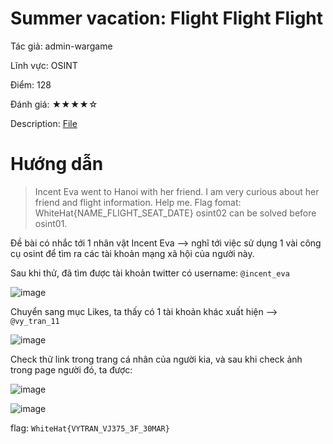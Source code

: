 # Summer vacation: Flight Flight Flight
Tác giả:  admin-wargame

Lĩnh vực: OSINT

Điểm: 128

Đánh giá: ★★★★☆

Description: [File](/challenge_wargame/misc/Summer-vacation-Flight-Flight-Flight.md)

# Hướng dẫn

> Incent Eva went to Hanoi with her friend. I am very curious about her friend and flight information. Help me. Flag fomat: WhiteHat{NAME_FLIGHT_SEAT_DATE} osint02 can be solved before osint01.

Đề bài có nhắc tới 1 nhân vật Incent Eva –> nghĩ tới việc sử dụng 1 vài công cụ osint để tìm ra các tài khoản mạng xã hội của người này.

Sau khi thử, đã tìm được tài khoản twitter có username: `@incent_eva`

![image](https://user-images.githubusercontent.com/87920408/212586906-475dbfa6-1322-4763-a0d4-04ee212a553f.png)

Chuyển sang mục Likes, ta thấy có 1 tài khoản khác xuất hiện –> `@vy_tran_11`

![image](https://user-images.githubusercontent.com/87920408/212586988-a6f459e0-c35f-4bcc-81b8-2f91c6cdd2e5.png)

Check thử link trong trang cá nhân của người kia, và sau khi check ảnh trong page người đó, ta được:

![image](https://user-images.githubusercontent.com/87920408/212587028-8e5a260c-0b06-4cd4-abbb-ed24e4b6227d.png)

![image](https://user-images.githubusercontent.com/87920408/212587072-380bb881-caa1-4442-a213-62b005d4c5d8.png)

flag: `WhiteHat{VYTRAN_VJ375_3F_30MAR}`
